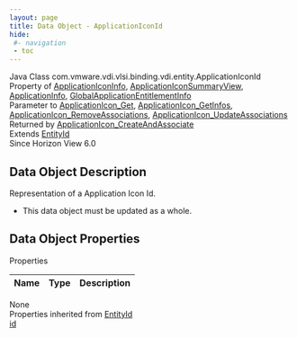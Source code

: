 ```yaml
---
layout: page
title: Data Object - ApplicationIconId
hide:
 #- navigation
 - toc
---
```


  
 
  



Java Class
    com.vmware.vdi.vlsi.binding.vdi.entity.ApplicationIconId  
Property of
     [ApplicationIconInfo](vdi.resources.ApplicationIcon.ApplicationIconInfo.md#field_detail), [ApplicationIconSummaryView](vdi.resources.ApplicationIcon.ApplicationIconSummaryView.md#field_detail), [ApplicationInfo](vdi.resources.Application.ApplicationInfo.md#field_detail), [GlobalApplicationEntitlementInfo](vdi.federation.GlobalApplicationEntitlement.GlobalApplicationEntitlementInfo.md#field_detail)  
Parameter to
     [ApplicationIcon_Get](vdi.resources.ApplicationIcon.md#get), [ApplicationIcon_GetInfos](vdi.resources.ApplicationIcon.md#getInfos), [ApplicationIcon_RemoveAssociations](vdi.resources.ApplicationIcon.md#removeAssociations), [ApplicationIcon_UpdateAssociations](vdi.resources.ApplicationIcon.md#updateAssociations)  
Returned by
     [ApplicationIcon_CreateAndAssociate](vdi.resources.ApplicationIcon.md#createAndAssociate)  
Extends
     [EntityId](vdi.EntityId.md)  
Since 
    Horizon View 6.0

## Data Object Description 

Representation of a Application Icon Id. 

  * This data object must be updated as a whole.



## Data Object Properties

Properties

Name |  Type |  Description   
---|---|---  
None  
Properties inherited from [EntityId](vdi.EntityId.md)  
[id](vdi.EntityId.md#id)  
  
  
 
  
  


